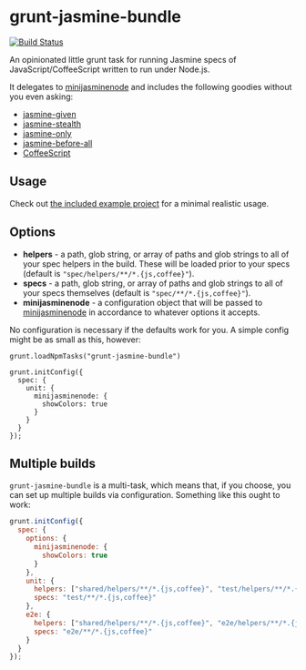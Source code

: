 # grunt-jasmine-bundle

[![Build Status](https://travis-ci.org/testdouble/grunt-jasmine-bundle.png)](https://travis-ci.org/testdouble/grunt-jasmine-bundle)

An opinionated little grunt task for running Jasmine specs of JavaScript/CoffeeScript written to run under Node.js.

It delegates to [minijasminenode](https://github.com/juliemr/minijasminenode) and includes the following goodies without you even asking:

* [jasmine-given](https://github.com/searls/jasmine-given)
* [jasmine-stealth](https://github.com/searls/jasmine-stealth)
* [jasmine-only](https://github.com/davemo/jasmine-only)
* [jasmine-before-all](https://github.com/testdouble/jasmine-before-all)
* [CoffeeScript](http://coffeescript.org)

## Usage

Check out [the included example project](https://github.com/testdouble/grunt-jasmine-bundle/tree/master/example) for a minimal realistic usage.


## Options

* **helpers** - a path, glob string, or array of paths and glob strings to all of your spec helpers in the build. These will be loaded prior to your specs (default is `"spec/helpers/**/*.{js,coffee}"`).
* **specs** - a path, glob string, or array of paths and glob strings to all of your specs themselves (default is `"spec/**/*.{js,coffee}"`).
* **minijasminenode** - a configuration object that will be passed to [minijasminenode](https://github.com/juliemr/minijasminenode#usage) in accordance to whatever options it accepts.

No configuration is necessary if the defaults work for you. A simple config might be as small as this, however:

```
grunt.loadNpmTasks("grunt-jasmine-bundle")

grunt.initConfig({
  spec: {
    unit: {
      minijasminenode: {
        showColors: true
      }
    }
  }
});
```

## Multiple builds

`grunt-jasmine-bundle` is a multi-task, which means that, if you choose, you can set up multiple builds via configuration. Something like this ought to work:

``` javascript
grunt.initConfig({
  spec: {
    options: {
      minijasminenode: {
        showColors: true
      }
    },
    unit: {
      helpers: ["shared/helpers/**/*.{js,coffee}", "test/helpers/**/*.{js,coffee}"],
      specs: "test/**/*.{js,coffee}"
    },
    e2e: {
      helpers: ["shared/helpers/**/*.{js,coffee}", "e2e/helpers/**/*.{js,coffee}"],
      specs: "e2e/**/*.{js,coffee}"
    }
  }
});
```
